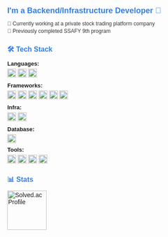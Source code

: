 <div style="font-family: Arial, sans-serif; font-size: 14px;">
  <h3 style="color: #2F80ED; font-size: 18px; margin-bottom: 10px;">I'm a Backend/Infrastructure Developer 👋</h3>
  
  <p style="font-size: 12px; color: #333; margin-bottom: 15px;">
    <span style="display: block; margin-bottom: 3px;">🏢 Currently working at a private stock trading platform company</span>
    <span style="display: block;">🌱 Previously completed SSAFY 9th program</span>
  </p>

  <h4 style="color: #2F80ED; font-size: 16px; margin-bottom: 10px;">🛠 Tech Stack</h4>
  
  <div style="margin-bottom: 8px;">
    <strong style="display: block; margin-bottom: 4px; font-size: 13px;">Languages:</strong>
    <img src="https://img.shields.io/badge/Python-3776AB?style=flat&logo=python&logoColor=white" alt="Python" height="20"/>
    <img src="https://img.shields.io/badge/JavaScript-F7DF1E?style=flat&logo=javascript&logoColor=black" alt="JavaScript" height="20"/>
    <img src="https://img.shields.io/badge/TypeScript-3178C6?style=flat&logo=typescript&logoColor=white" alt="TypeScript" height="20"/>
  </div>

  <div style="margin-bottom: 8px;">
    <strong style="display: block; margin-bottom: 4px; font-size: 13px;">Frameworks:</strong>
    <img src="https://img.shields.io/badge/Node.js-339933?style=flat&logo=nodedotjs&logoColor=white" alt="Node.js" height="20"/>
    <img src="https://img.shields.io/badge/Express-000000?style=flat&logo=express&logoColor=white" alt="Express" height="20"/>
    <img src="https://img.shields.io/badge/Django-092E20?style=flat&logo=django&logoColor=white" alt="Django" height="20"/>
    <img src="https://img.shields.io/badge/React-61DAFB?style=flat&logo=react&logoColor=black" alt="React" height="20"/>
    <img src="https://img.shields.io/badge/Vue.js-4FC08D?style=flat&logo=vuedotjs&logoColor=white" alt="Vue.js" height="20"/>
    <img src="https://img.shields.io/badge/Next.js-000000?style=flat&logo=nextdotjs&logoColor=white" alt="Next.js" height="20"/>
  </div>

  <div style="margin-bottom: 8px;">
    <strong style="display: block; margin-bottom: 4px; font-size: 13px;">Infra:</strong>
    <img src="https://img.shields.io/badge/AWS-232F3E?style=flat&logo=amazon&logoColor=white" alt="AWS" height="20"/>
    <img src="https://img.shields.io/badge/Elastic_Beanstalk-FF9900?style=flat&logo=amazon-aws&logoColor=white" alt="Elastic Beanstalk" height="20"/>
  </div>

  <div style="margin-bottom: 8px;">
    <strong style="display: block; margin-bottom: 4px; font-size: 13px;">Database:</strong>
    <img src="https://img.shields.io/badge/PostgreSQL-336791?style=flat&logo=postgresql&logoColor=white" alt="PostgreSQL" height="20"/>
  </div>

  <div style="margin-bottom: 8px;">
    <strong style="display: block; margin-bottom: 4px; font-size: 13px;">Tools:</strong>
    <img src="https://img.shields.io/badge/Jira-0052CC?style=flat&logo=jira&logoColor=white" alt="Jira" height="20"/>
    <img src="https://img.shields.io/badge/Git-F05032?style=flat&logo=git&logoColor=white" alt="Git" height="20"/>
    <img src="https://img.shields.io/badge/GitHub-181717?style=flat&logo=github&logoColor=white" alt="GitHub" height="20"/>
    <img src="https://img.shields.io/badge/Bitbucket-0052CC?style=flat&logo=bitbucket&logoColor=white" alt="Bitbucket" height="20"/>
  </div>

  <h4 style="color: #2F80ED; font-size: 16px; margin-bottom: 10px;">📊 Stats</h4>
  <a href="https://solved.ac/gns9541">
    <img src="http://mazassumnida.wtf/api/v2/generate_badge?boj=gns9541" alt="Solved.ac Profile" height="90"/>
  </a>
</div>

<!-- 
<div style="font-family: Arial, sans-serif; font-size: 14px;">
  <h4 style="color: #2F80ED; font-size: 16px; margin-bottom: 10px;">📫 Connect with me</h4>
  <a href="https://www.instagram.com/zogakpiza/" target="_blank">
    <img src="https://img.shields.io/badge/zogakpiza-E4405F?style=flat&logo=instagram&logoColor=white" alt="Instagram" height="20"/>
  </a>
  <a href="mailto:gns9541gns@naver.com">
    <img src="https://img.shields.io/badge/gns9541gns@naver.com-03C75A?style=flat&logo=naver&logoColor=white" alt="Naver Mail" height="20"/>
  </a>
  <a href="mailto:habeonplz9541@gmail.com">
    <img src="https://img.shields.io/badge/habeonplz9541@gmail.com-EA4335?style=flat&logo=gmail&logoColor=white" alt="Gmail" height="20"/>
  </a>

  <h4 style="color: #2F80ED; font-size: 16px; margin-bottom: 10px;">🔥 Portfolio</h4>
  <a href="https://witty-uncle-4b4.notion.site/_-468be7744d5b41c79307a964ea33ef91?pvs=4" target="_blank">
    <img src="https://img.shields.io/badge/portfolio-000000?style=flat&logo=notion&logoColor=white" alt="Portfolio" height="20"/>
  </a>
</div>
-->
